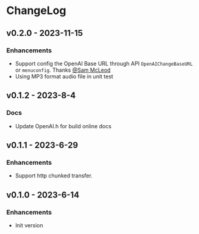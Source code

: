 # ChangeLog

## v0.2.0 - 2023-11-15

### Enhancements

* Support config the OpenAI Base URL through API `OpenAIChangeBaseURL` or `menuconfig`. Thanks [@Sam McLeod](https://github.com/sammcj)
* Using MP3 format audio file in unit test

## v0.1.2 - 2023-8-4

### Docs

* Update OpenAI.h for build online docs

## v0.1.1 - 2023-6-29

### Enhancements

* Support http chunked transfer.

## v0.1.0 - 2023-6-14

### Enhancements

* Init version